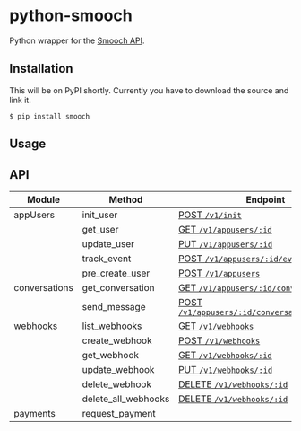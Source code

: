 # python-smooch
Python wrapper for the [Smooch API](http://docs.smooch.io/rest).


## Installation
This will be on PyPI shortly. Currently you have to download the source and link it. 
```
$ pip install smooch
```

## Usage

## API
| Module        | Method              | Endpoint                                                                                  |
|---------------|---------------------|-------------------------------------------------------------------------------------------|
| appUsers      | init_user           | [POST `/v1/init`](http://docs.smooch.io/rest/#init-beta)                                  |
|               | get_user            | [GET `/v1/appusers/:id`](http://docs.smooch.io/rest/#get-app-user)                        |
|               | update_user         | [PUT `/v1/appusers/:id`](http://docs.smooch.io/rest/#update-app-user)                     |
|               | track_event         | [POST `/v1/appusers/:id/events`](http://docs.smooch.io/rest/#track-event)                 |
|               | pre_create_user     | [POST `/v1/appusers`](http://docs.smooch.io/rest/#pre-create-app-user)                    |
| conversations | get_conversation    | [GET `/v1/appusers/:id/conversation`](http://docs.smooch.io/rest/#get-conversation)       |
|               | send_message        | [POST `/v1/appusers/:id/conversation/messages`](http://docs.smooch.io/rest/#post-message) |
| webhooks      | list_webhooks       | [GET `/v1/webhooks`](http://docs.smooch.io/rest/#list-webhook)                            |
|               | create_webhook      | [POST `/v1/webhooks`](http://docs.smooch.io/rest/#create-webhook)                         |
|               | get_webhook         | [GET `/v1/webhooks/:id`](http://docs.smooch.io/rest/#get-webhook)                         |
|               | update_webhook      | [PUT `/v1/webhooks/:id`](http://docs.smooch.io/rest/#update-webhook)                      |
|               | delete_webhook      | [DELETE `/v1/webhooks/:id`](http://docs.smooch.io/rest/#delete-webhook)                   |
|               | delete_all_webhooks | [DELETE `/v1/webhooks/:id`](http://docs.smooch.io/rest/#delete-webhook)                   |
| payments      | request_payment     |                                                                                           |